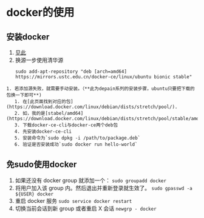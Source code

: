 # docker的使用

## 安装docker
   1. [见此](https://www.cnblogs.com/huangaojiao/p/9159772.html)
   2. 换源一步使用清华源
        ```
        sudo add-apt-repository "deb [arch=amd64] https://mirrors.ustc.edu.cn/docker-ce/linux/ubuntu bionic stable"
        ```
    1. 若添加源失败，就需要手动安装。（**此为depain系列的安装步骤，ubuntu只要把下载的包换一下即可**)
       1. 在[此页面找到对应的包](https://download.docker.com/linux/debian/dists/stretch/pool/). 
       2. 如，我的是[stabel/amd64](https://download.docker.com/linux/debian/dists/stretch/pool/stable/amd64/)
       3. 下载docker-ce-cli与docker-ce两个deb包
       4. 先安装docker-ce-cli
       5. 安装命令为`sudo dpkg -i /path/to/package.deb`
       6. 验证是否安装成功`sudo docker run hello-world`

## 免sudo使用docker
1. 如果还没有 docker group 就添加一个：
`sudo groupadd docker`
2. 将用户加入该 group 内。然后退出并重新登录就生效了。
`sudo gpasswd -a ${USER} docker`
3. 重启 docker 服务
`sudo service docker restart`
4. 切换当前会话到新 group 或者重启 X 会话
`newgrp - docker`